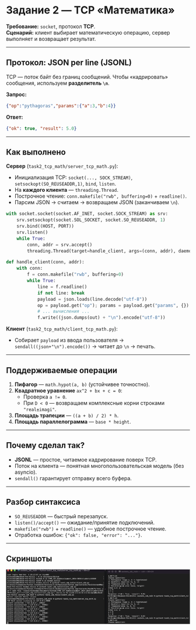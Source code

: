 # Задание 2 — TCP «Математика»

**Требование:** `socket`, протокол **TCP**.  
**Сценарий:** клиент выбирает математическую операцию, сервер выполняет и возвращает результат.

---

## Протокол: JSON per line (JSONL)
TCP — поток байт без границ сообщений. Чтобы «кадрировать» сообщения, используем **разделитель `\n`**.

**Запрос:**
```json
{"op":"pythagoras","params":{"a":3,"b":4}}
```

**Ответ:**
```json
{"ok": true, "result": 5.0}
```

---

## Как выполнено
**Сервер** (`task2_tcp_math/server_tcp_math.py`):
- Инициализация TCP: `socket(..., SOCK_STREAM)`, `setsockopt(SO_REUSEADDR,1)`, `bind`, `listen`.
- На **каждого клиента** — `threading.Thread`.
- Построчное чтение: `conn.makefile("rwb", buffering=0)` + `readline()`.
- Парсим JSON → считаем → возвращаем JSON (заканчиваем `\n`).

```python
with socket.socket(socket.AF_INET, socket.SOCK_STREAM) as srv:
    srv.setsockopt(socket.SOL_SOCKET, socket.SO_REUSEADDR, 1)
    srv.bind((HOST, PORT))
    srv.listen()
    while True:
        conn, addr = srv.accept()
        threading.Thread(target=handle_client, args=(conn, addr), daemon=True).start()
```

```python
def handle_client(conn, addr):
    with conn:
        f = conn.makefile("rwb", buffering=0)
        while True:
            line = f.readline()
            if not line: break
            payload = json.loads(line.decode("utf-8"))
            op = payload.get("op"); params = payload.get("params", {})
            # ... вычисления ...
            f.write((json.dumps(out) + "\n").encode("utf-8"))
```

**Клиент** (`task2_tcp_math/client_tcp_math.py`):
- Собирает `payload` из ввода пользователя → `sendall((json+"\n").encode())` → читает до `\n` → печать.

---

## Поддерживаемые операции
1. **Пифагор** — `math.hypot(a, b)` (устойчивее точностно).
2. **Квадратное уравнение** `ax^2 + bx + c = 0`:
   - Проверка `a != 0`.
   - При `D < 0` — возвращаем комплексные корни строками `"real±imagi"`.
3. **Площадь трапеции** — `((a + b) / 2) * h`.
4. **Площадь параллелограмма** — `base * height`.

---

## Почему сделал так?
- **JSONL** — простое, читаемое кадрирование поверх TCP.
- Поток на клиента — понятная многопользовательская модель (без asyncio).
- `sendall()` гарантирует отправку всего буфера.

---

## Разбор синтаксиса
- `SO_REUSEADDR` — быстрый перезапуск.
- `listen()/accept()` — ожидание/принятие подключений.
- `makefile("rwb")` + `readline()` — удобное построчное чтение.
- Отработка ошибок: `{"ok": false, "error": "..."}`.

---

## Скриншоты
![TCP server](assets/task2.png)
